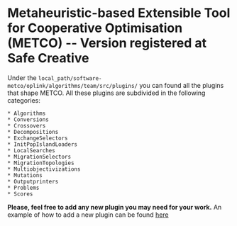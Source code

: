 # Metaheuristic-based Extensible Tool for Cooperative Optimisation (METCO) -- Version registered at Safe Creative



Under the `local_path/software-metco/oplink/algorithms/team/src/plugins/` you can found all the plugins that shape METCO. All these plugins are subdivided in the following categories:

    * Algorithms
    * Conversions
    * Crossovers
    * Decompositions
    * ExchangeSelectors
    * InitPopIslandLoaders
    * LocalSearches
    * MigrationSelectors
    * MigrationTopologies
    * Multiobjectivizations
    * Mutations
    * Outputprinters
    * Problems
    * Scores

**Please, feel free to add any new plugin you may need for your work.**
An example of how to add a new plugin can be found [here](./newPlugin.md)
